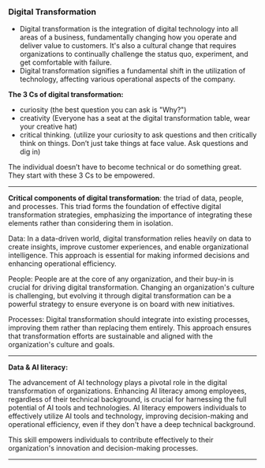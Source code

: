 ### Digital Transformation  
- Digital transformation is the integration of digital technology into all areas of a business, fundamentally changing how you operate and deliver value to customers. It's also a cultural change that requires organizations to continually challenge the status quo, experiment, and get comfortable with failure.
- Digital transformation signifies a fundamental shift in the utilization of technology, affecting various operational aspects of the company.

**The 3 Cs of digital transformation:**
- curiosity (the best question you can ask is "Why?")
- creativity (Everyone has a seat at the digital transformation table, wear your creative hat)
- critical thinking. (utilize your curiosity to ask questions and then critically think on things. Don’t just take things at face value. Ask questions and dig in)  

The individual doesn’t have to become technical or do something great. They start with these 3 Cs to be empowered.

---

**Critical components of digital transformation**: the triad of data, people, and processes. This triad forms the foundation of effective digital transformation strategies, emphasizing the importance of integrating these elements rather than considering them in isolation.

Data: In a data-driven world, digital transformation relies heavily on data to create insights, improve customer experiences, and enable organizational intelligence. This approach is essential for making informed decisions and enhancing operational efficiency.

People: People are at the core of any organization, and their buy-in is crucial for driving digital transformation. Changing an organization's culture is challenging, but evolving it through digital transformation can be a powerful strategy to ensure everyone is on board with new initiatives.

Processes: Digital transformation should integrate into existing processes, improving them rather than replacing them entirely. This approach ensures that transformation efforts are sustainable and aligned with the organization's culture and goals.

---
**Data & AI literacy:**

The advancement of AI technology plays a pivotal role in the digital transformation of organizations. Enhancing AI literacy among employees, regardless of their technical background, is crucial for harnessing the full potential of AI tools and technologies. AI literacy empowers individuals to effectively utilize AI tools and technology, improving decision-making and operational efficiency, even if they don't have a deep technical background.

This skill empowers individuals to contribute effectively to their organization's innovation and decision-making processes.

---
